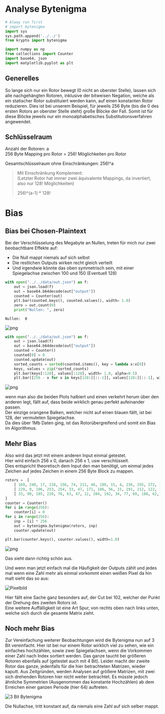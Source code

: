 # Analyse Bytenigma

```python
# Alway run first
# import bytenigma
import sys
sys.path.append('../../')
from krypto import bytenigma

import numpy as np
from collections import Counter
import base64, json
import matplotlib.pyplot as plt
```

## Generelles

So lange sich nur ein Rotor bewegt (0 nicht an oberster Stelle), lassen sich alle nachgehängten Rotoren, inklusive der bitweisen Negation, welche als ein statischer Rotor substituiert werden kann, auf einen konstanten Rotor reduzieren.
Dies ist bei unserem Beispiel, für jeweils 256 Byte (bis die 0 des ersten Rotors an oberster Stelle steht) große Blöcke der Fall.
Somit ist für diese Blöcke jeweils nur ein monoalphabetisches Substitutionsverfahren angewendet.

## Schlüsselraum

Anzahl der Rotoren: a \
256 Byte Mapping pro Rotor = 256! Möglichkeiten pro Rotor

Gesamtschlüsselraum ohne Einschränkungen: 256!^a

> Mit Einschränkung Komplement:\
> (Letzter Rotor hat immer zwei äquivalente Mappings, da invertiert, also nur 128! Möglichkeiten)
>
> 256!^(a-1) * 128!

# Bias

## Bias bei Chosen-Plaintext

Bei der Verschlüsselung des Megabyte an Nullen, treten für mich nur zwei beobachtbare Effekte auf:
- Die Null mappt niemals auf sich selbst
- Die restlichen Outputs wirken recht gleich verteilt
- Und irgendwie könnte das oben symmetrisch sein, mit einer Spiegelachse zwischen 100 und 150 (Eventuell 128)

```python
with open("../../data/out.json") as f:
    out = json.load(f)
    out = base64.b64decode(out["output"])
    counted = Counter(out)
    plt.bar(counted.keys(), counted.values(), width= 1.0)
    zero = out.count(0)
    print("Nullen: ", zero)

```

    Nullen:  0



    
![png](Analyse_Bytenigma_files/Analyse_Bytenigma_4_1.png)
    



```python
with open("../../data/out.json") as f:
    out = json.load(f)
    out = base64.b64decode(out["output"])
    counted = Counter()
    counted[0] = 0
    counted.update(out)
    sorted_counts = sorted(counted.items(), key = lambda x:x[0])
    keys, values = zip(*sorted_counts)
    plt.bar(keys[:128], values[:128], width= 1.0, alpha=0.5)
    plt.bar([256 - x for x in keys[128:][::-1]], values[128:][::-1], width= 1.0, alpha=0.5)
```


    
![png](Analyse_Bytenigma_files/Analyse_Bytenigma_5_0.png)
    


wenn man also die beiden Plots halbiert und einen verkehrt herum über den anderen legt, fällt auf, dass beide wirklich genau perfekt aufeinander passen.\
Der einzige orangene Balken, welcher nicht auf einen blauen fällt, ist bei 128, der vermuteten Spiegelachse. \
Da dies über 1Mb Daten ging, ist das Rotorübergreifend und somit ein Bias im Algorithmus.

## Mehr Bias

Also wird das jetzt mit einem anderen Input einmal getestet.\
Hier wird einfach 256 x 0, danach 256 x 1, usw verschlüsselt. \
Dies entspricht theoretisch dem Input den man benötigt, um einmal jedes Zeichen auf jedes Zeichen in einem 256 Byte Block zu mappen.


```python
rotors =  [
    [ 169, 240, 17, 218, 156, 74, 211, 46, 109, 15, 4, 236, 255, 172, 139, 161, 62, 145, 55, 9, 94, 97, 210, 182, 23, 197, 134, 194, 216, 253, 217, 149, 128, 61, 116, 183, 69, 135, 241, 133, 89, 123, 179, 245, 178, 80, 21, 113, 158, 22, 57, 222, 108, 75, 79, 195, 41, 144, 142, 76, 77, 42, 12, 32, 90, 103, 129, 136, 248, 246, 159, 243, 131, 37, 78, 87, 226, 36, 10, 247, 107, 224, 221, 66, 8, 225, 147, 244, 167, 104, 176, 92, 202, 132, 122, 189, 20, 151, 35, 16, 47, 214, 0, 212, 95, 232, 239, 242, 39, 175, 204, 56, 38, 96, 64, 98, 138, 73, 192, 166, 115, 196, 174, 119, 19, 235, 154, 72, 117, 48, 160, 99, 186, 164, 126, 53, 26, 249, 91, 100, 111, 181, 203, 105, 252, 124, 18, 88, 171, 208, 60, 227, 49, 81, 114, 199, 59, 30, 230, 237, 229, 63, 71, 70, 219, 130, 54, 40, 165, 233, 254, 3, 86, 193, 207, 127, 106, 68, 153, 162, 82, 31, 24, 102, 140, 34, 5, 205, 28, 215, 6, 50, 2, 110, 168, 184, 85, 29, 170, 7, 137, 150, 163, 198, 58, 43, 33, 180, 251, 148, 191, 13, 157, 231, 25, 67, 84, 228, 250, 93, 185, 173, 11, 200, 52, 155, 83, 209, 141, 125, 118, 238, 51, 234, 14, 146, 223, 143, 1, 220, 187, 190, 112, 201, 206, 27, 152, 213, 101, 65, 44, 121, 188, 177, 120, 45 ],
    [ 229, 0, 106, 253, 254, 33, 47, 171, 186, 56, 15, 191, 212, 122, 194, 103, 240, 62, 136, 81, 228, 172, 187, 154, 38, 175, 26, 7, 242, 50, 77, 113, 80, 163, 138, 46, 111, 5, 146, 143, 75, 71, 28, 155, 1, 94, 150, 206, 216, 25, 74, 23, 197, 6, 20, 174, 183, 21, 153, 40, 24, 220, 236, 182, 8, 66, 116, 41, 192, 217, 31, 96, 100, 78, 184, 214, 176, 131, 200, 76, 232, 156, 104, 205, 230, 193, 160, 48, 245, 203, 10, 45, 95, 117, 65, 180, 101, 177, 215, 222, 18, 59, 219, 35, 36, 198, 201, 64, 207, 226, 167, 224, 249, 43, 178, 223, 112, 86, 233, 208, 85, 90, 4, 128, 34, 120, 227, 199, 92, 102, 69, 173, 49, 218, 243, 83, 239, 244, 247, 210, 61, 118, 251, 2, 32, 27, 105, 44, 142, 12, 169, 9, 123, 88, 73, 110, 29, 188, 141, 126, 54, 248, 170, 168, 209, 181, 179, 91, 231, 189, 58, 225, 125, 255, 252, 70, 152, 37, 51, 144, 124, 14, 16, 84, 161, 234, 166, 119, 107, 11, 22, 109, 55, 139, 42, 162, 97, 241, 238, 39, 89, 133, 148, 250, 213, 145, 157, 137, 68, 67, 129, 135, 99, 53, 57, 211, 202, 140, 195, 221, 115, 52, 149, 79, 190, 108, 134, 132, 17, 3, 164, 87, 246, 151, 237, 185, 93, 127, 196, 82, 204, 63, 121, 235, 98, 13, 30, 114, 19, 147, 130, 165, 60, 72, 159, 158 ],
    [ 33, 90, 105, 220, 76, 63, 47, 12, 204, 192, 34, 77, 69, 188, 62, 185, 223, 217, 68, 145, 54, 89, 119, 232, 8, 137, 53, 249, 16, 17, 133, 32, 151, 140, 171, 194, 197, 87, 148, 205, 235, 203, 78, 253, 61, 44, 166, 234, 25, 164, 72, 120, 67, 186, 14, 142, 238, 97, 121, 73, 49, 210, 115, 35, 224, 85, 233, 131, 107, 218, 236, 41, 144, 241, 143, 13, 209, 116, 5, 240, 38, 51, 242, 250, 4, 52, 10, 175, 254, 201, 79, 3, 229, 27, 22, 213, 158, 50, 225, 81, 37, 99, 215, 65, 154, 75, 251, 200, 125, 248, 152, 132, 226, 239, 246, 74, 86, 46, 18, 94, 130, 113, 161, 117, 102, 173, 103, 43, 21, 88, 9, 190, 36, 178, 124, 112, 59, 177, 122, 92, 80, 30, 198, 118, 127, 95, 138, 211, 108, 70, 155, 189, 176, 146, 170, 20, 56, 230, 244, 1, 147, 160, 157, 31, 57, 156, 182, 98, 23, 150, 7, 169, 199, 237, 129, 212, 228, 163, 26, 181, 245, 183, 167, 15, 19, 106, 64, 180, 11, 134, 179, 100, 101, 42, 162, 96, 40, 58, 111, 60, 71, 231, 48, 207, 184, 247, 196, 24, 208, 222, 221, 28, 128, 84, 227, 139, 109, 6, 174, 187, 149, 153, 214, 136, 195, 110, 191, 123, 39, 219, 252, 91, 216, 165, 0, 172, 168, 202, 159, 141, 135, 83, 243, 82, 55, 66, 114, 93, 126, 104, 255, 193, 2, 29, 206, 45 ]
]
counter = Counter()
for i in range(256):
    counter[i] = 0
for i in range(256):
    inp = [i] * 256
    out = bytenigma.bytenigma(rotors, inp)
    counter.update(out)

plt.bar(counter.keys(), counter.values(), width=1.0)
```








    
![png](Analyse_Bytenigma_files/Analyse_Bytenigma_8_1.png)
    


Das sieht dann richtig schön aus.

Und wenn man jetzt einfach mal die Häufigkeit der Outputs zählt und jedes mal wenn eine Zahl mehr als einmal vorkommt einen weißen Pixel da hin malt sieht das so aus:

![Pixelbild](./img/256x256_repeated_bytes.png)

Hier fällt eine Sache ganz besonders auf, der Cut bei 102, welcher der Punkt der Drehung des zweiten Rotors ist.\
Eine weitere Auffälligkeit ist eine Art Spur, von rechts oben nach links unten, welche sich durch die gesamte Matrix zieht.

## Noch mehr Bias

Zur Vereinfachung weiterer Beobachtungen wird die Bytenigma nun auf 3 Bit vereinfacht.
Hier ist bei nur einem Rotor wirklich viel zu sehen, wie ein einfaches hochzählen, sowie zwei Spiegelachsen, wenn die Vorkommen einer Zahl nach Index sortiert werden.
Das ganze taucht bei größeren Rotoren ebenfalls auf (getestet auch mit 4 Bit).
Leider macht der zweite Rotor das ganze, jedenfalls für die hier betrachteten Matrizen, wieder kaputt.
Aus Zeitgründen, werden Analysen auf größere Matrizen, mit zwei sich drehenden Rotoren hier nicht weiter betrachtet.
Es müsste jedoch ähnliche Symmetrien (Ausgenommen das konstante Hochzählen) ab dem Erreichen einer ganzen Periode (hier 64) auftreten.

![3 Bit Bytenigma](./img/Kauma-4.jpg)

Die Nullachse, tritt konstant auf, da niemals eine Zahl auf sich selber mappt.

